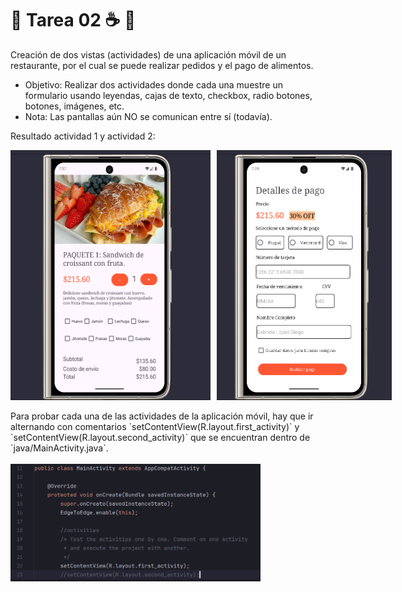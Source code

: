 # 🌱 Tarea 02  ☕ 🥪

Creación de dos vistas (actividades) de una aplicación móvil de un restaurante, por el cual se puede realizar pedidos y el pago de alimentos.
</br>
* Objetivo: Realizar dos actividades donde cada una muestre un formulario usando leyendas, cajas de texto, checkbox, radio botones, botones, imágenes, etc.
* Nota: Las pantallas aún NO se comunican entre sí (todavía).

Resultado actividad 1 y actividad 2:</br>

<div style="display: flex; gap: 10px;">
    <img src="Imagenes/Actividad1.png" alt="ResultadoActividad1" width="320" height= "400">
    <img src="Imagenes/Actividad2.png" alt="ResultadoActividad2" width="280"  height= "400">
</div>

</br>
Para probar cada una de las actividades de la aplicación móvil, hay que ir alternando con comentarios `setContentView(R.layout.first_activity)` y `setContentView(R.layout.second_activity)` que se encuentran dentro de `java/MainActivity.java`. </br>
</br>

<img src="Imagenes/Explicacion.png" alt="ExplicacionActividad2" width="400">

